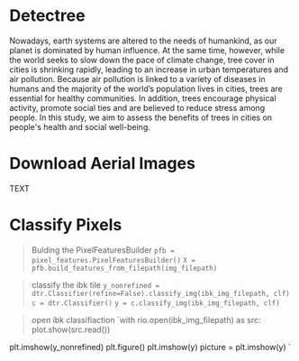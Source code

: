 # Detectree 

Nowadays, earth systems are altered to the needs of humankind, as our planet is dominated by human influence. At the same time, however, while the world seeks to slow down the pace of climate change, tree cover in cities is shrinking rapidly, leading to an increase in urban temperatures and air pollution. Because air pollution is linked to a variety of diseases in humans and the majority of the world’s population lives in cities, trees are essential for healthy communities. In addition, trees encourage physical activity, promote social ties and are believed to reduce stress among people. In this study, we aim to assess the benefits of trees in cities on people's health and social well-being.

# Download Aerial Images

TEXT

# Classify Pixels 


> Bulding the PixelFeaturesBuilder
`pfb = pixel_features.PixelFeaturesBuilder()`
`X = pfb.build_features_from_filepath(img_filepath)`

> classify the ibk tile
`y_nonrefined = dtr.Classifier(refine=False).classify_img(ibk_img_filepath, clf)`
`c = dtr.Classifier()`
`y = c.classify_img(ibk_img_filepath, clf)`

> open ibk classifiaction 
`with rio.open(ibk_img_filepath) as src:
    plot.show(src.read())

plt.imshow(y_nonrefined)
plt.figure()
plt.imshow(y)
picture = plt.imshow(y)
`
